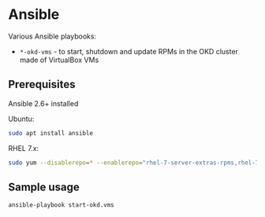 # Ansible

Various Ansible playbooks:

- `*-okd-vms` - to start, shutdown and update RPMs in the  OKD cluster made of VirtualBox VMs

## Prerequisites

Ansible 2.6+ installed

Ubuntu:

```bash
sudo apt install ansible
```

RHEL 7.x:

```bash
sudo yum --disablerepo=* --enablerepo="rhel-7-server-extras-rpms,rhel-7-server-rpms" install ansible
```

## Sample usage

```bash
ansible-playbook start-okd.vms
```